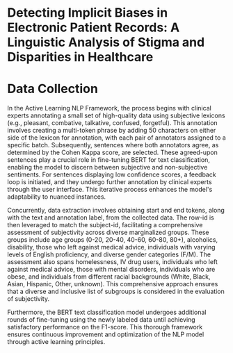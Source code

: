 # Detecting Implicit Biases in Electronic Patient Records: A Linguistic Analysis of Stigma and Disparities in Healthcare


# Data Collection


In the Active Learning NLP Framework, the process begins with clinical experts annotating a small set of high-quality data using subjective lexicons (e.g., pleasant, combative, talkative, confused, forgetful). This annotation involves creating a multi-token phrase by adding 50 characters on either side of the lexicon for annotation, with each pair of annotators assigned to a specific batch. Subsequently, sentences where both annotators agree, as determined by the Cohen Kappa score, are selected. These agreed-upon sentences play a crucial role in fine-tuning BERT for text classification, enabling the model to discern between subjective and non-subjective sentiments. For sentences displaying low confidence scores, a feedback loop is initiated, and they undergo further annotation by clinical experts through the user interface. This iterative process enhances the model's adaptability to nuanced instances.

Concurrently, data extraction involves obtaining start and end tokens, along with the text and annotation label, from the collected data. The row-id is then leveraged to match the subject-id, facilitating a comprehensive assessment of subjectivity across diverse marginalized groups. These groups include age groups (0-20, 20-40, 40-60, 60-80, 80+), alcoholics, disability, those who left against medical advice, individuals with varying levels of English proficiency, and diverse gender categories (F/M). The assessment also spans homelessness, IV drug users, individuals who left against medical advice, those with mental disorders, individuals who are obese, and individuals from different racial backgrounds (White, Black, Asian, Hispanic, Other, unknown). This comprehensive approach ensures that a diverse and inclusive list of subgroups is considered in the evaluation of subjectivity.

Furthermore, the BERT text classification model undergoes additional rounds of fine-tuning using the newly labeled data until achieving satisfactory performance on the F1-score. This thorough framework ensures continuous improvement and optimization of the NLP model through active learning principles.



















